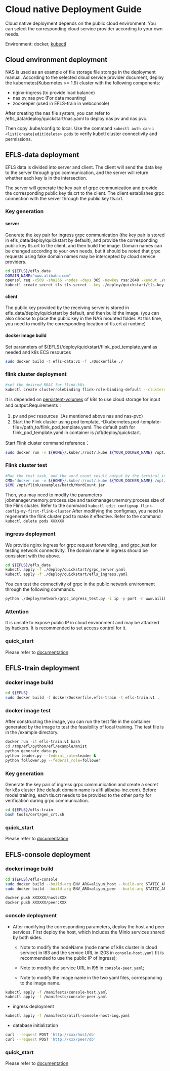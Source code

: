 # Cloud native Deployment Guide
Cloud native deployment depends on the public cloud environment. You can select the corresponding cloud service provider according to your own needs.

Environment: docker, [kubectl](https://kubernetes.io/docs/tasks/tools/)

## Cloud environment deployment

NAS is used as an example of file storage file storage in the deployment manual. 
According to the selected cloud service provider document, deploy the kubernetes(Kubernetes >= 1.9) cluster with the following components:
- nginx-ingress (to provide load balance)
- nas pv,nas pvc (For data mounting)
- zookeeper (used in EFLS-train in webconsole)

After creating the nas file system, you can refer to /efls_data/deploy/quickstart/nas.yaml to deploy nas pv and nas pvc.

Then copy .kube/config to local. Use the command `kubectl auth can-i <list|create|edit|delete> pods` to verify kubctl cluster connectivity and permissions.

## EFLS-data deployment

EFLS data is divided into server and client. The client will send the data key to the server through grpc communication, and the server will return whether each key is in the intersection.

The server will generate the key pair of grpc communication and provide the corresponding public key tls.crt to the client. The client establishes grpc connection with the server through the public key tls.crt.

### Key generation

#### server

Generate the key pair for ingress grpc communication (the key pair is stored in efls_data/deploy/quickstart by default), and provide the corresponding public key tls.crt to the client, and then build the image. Domain names can be changed according to your own needs, but it should be noted that grpc requests using fake domain names may be intercepted by cloud service providers.

```bash
cd ${EFLS}/efls_data
DOMAIN_NAME="www.alibaba.com"
openssl req -x509 -sha256 -nodes -days 365 -newkey rsa:2048 -keyout ./deploy/quickstart/tls.key -out ./deploy/quickstart/tls.crt -subj "/CN=${DOMAIN_NAME}/O=${DOMAIN_NAME}"
kubectl create secret tls tls-secret --key ./deploy/quickstart/tls.key --cert ./deploy/quickstart/tls.crt
```

#### client
The public key provided by the receiving server is stored in efls_data/deploy/quickstart by default, and then build the image. (you can also choose to place the public key in the NAS mounted folder. At this time, you need to modify the corresponding location of tls.crt at runtime)

#### docker image build
Set parameters of ${EFLS}/deploy/quickstart/flink_pod_template.yaml as needed and k8s ECS resources

```bash
sudo docker build -t efls-data:v1 -f ./Dockerfile ./
```

### flink cluster deployment

```bash
#set the desired RBAC for flink-k8s
kubectl create clusterrolebinding flink-role-binding-default --clusterrole=edit --serviceaccount=default:default
```

It is depended on [persistent-volumes](https://kubernetes.io/docs/concepts/storage/persistent-volumes/) of k8s to use cloud storage for input and output.Requirements：

1. pv and pvc resources（As mentioned above nas and nas-pvc）
2. Start the Flink cluster using pod template, -Dkubernetes.pod-template-file=/path_to/flink_pod_template.yaml.
The default path for flink_pod_template.yaml in container is /xfl/deploy/quickstart.

Start Flink cluster command reference：

```bash
sudo docker run -v ${HOME}/.kube/:/root/.kube ${YOUR_DOCKER_NAME} /opt/flink/bin/kubernetes-session.sh -Dkubernetes.cluster-id=my-first-flink-cluster -Dkubernetes.container.image=${YOUR_DOCKER_NAME} -Dkubernetes.pod-template-file=/xfl/deploy/quickstart/flink_pod_template.yaml
```

### Flink cluster test

```bash
#Run the test task, and the word count result output by the terminal indicates that the flick deployment is successful
CMD="docker run -v ${HOME}/.kube/:/root/.kube ${YOUR_DOCKER_NAME} /opt/flink/bin/flink run --target kubernetes-session -Dkubernetes.cluster-id=my-first-flink-cluster"
$CMD /opt/flink/examples/batch/WordCount.jar
```

Then, you may need to modify the parameters jobmanager.memory.process.size and taskmanager.memory.process.size of the Flink cluster. Refer to the command
`kubectl edit configmap flink-config-my-first-flink-cluster`
After modifying the configmap, you need to regenerate the flink cluster pod to make it effective. Refer to the command `kubectl delete pods XXXXXX`

### ingress deployment

We provide nginx ingress for grpc request forwarding , and grpc_test for testing network connectivity. The domain name in ingress should be consistent with the above.

```bash
cd ${EFLS}/efls_data
kubectl apply -f ./deploy/quickstart/grpc_server.yaml
kubectl apply -f ./deploy/quickstart/efls_ingress.yaml
```

You can test the connectivity of grpc in the public network environment through the following commands.

```bash
python ./deploy/network/grpc_ingress_test.py -i ip -p port -n www.ailibaba.com
```

### Attention

It is unsafe to expose public IP in cloud environment and may be attacked by hackers.
It is recommended to set access control for it.

### quick_start

Please refer to [documentation](quick_start_efls_data_CN.md)


## EFLS-train deployment

### docker image build

```bash
cd ${EFLS}
sudo docker build -f docker/Dockerfile.efls-train -t efls-train:v1 .
```

### docker image test

After constructing the image, you can run the test file in the container generated by the image to test the feasibility of local training. The test file is in the /example directory.

```bash
docker run -it efls-train:v1 bash
cd /tmp/efl/python/efl/example/mnist
python generate_data.py
python leader.py --federal_role=leader &
python follower.py --federal_role=follower
```

### Key generation

Generate the key pair of ingress grpc communication and create a secret for k8s cluster (the default domain name is alifl.alibaba-inc.com). Before model training, each tls.crt needs to be provided to the other party for verification during grpc communication.

```bash
cd ${EFLS}/efls-train 
bash tools/cert/gen_crt.sh
```

### quick_start

Please refer to [documentation](quick_start_efls_train_CN.md)

## EFLS-console deployment

### docker image build

```bash
cd ${EFLS}/efls-console
sudo docker build --build-arg ENV_ARG=aliyun_host --build-arg STATIC_ARG=host --build-arg EXPOSE_ARG=5000 -t XXXXXX/host:XXX .
sudo docker build --build-arg ENV_ARG=aliyun_peer --build-arg STATIC_ARG=peer --build-arg EXPOSE_ARG=5001 -t XXXXXX/peer:XXX .

docker push XXXXXX/host:XXX
docker push XXXXXX/peer:XXX
```

### console deployment

- After modifying the corresponding parameters, deploy the host and peer services. First deploy the host, which includes the Minio services shared by both sides.
  
  - Note to modify the nodeName (node name of k8s cluster in cloud service) in l83 and the service URL in l203 in `console-host.yaml` (It is recommended to use the public IP of ingress);
   
  - Note to modify the service URL in l95 in `console-peer.yaml`;
   
  - Note to modify the image name in the two yaml files, corresponding to the image name.

```bash
kubectl apply -f /manifests/console-host.yaml
kubectl apply -f /manifests/console-peer.yaml
```

- ingress deployment

```bash
kubectl apply -f /manifests/alifl-console-host-ing.yaml
```

- database initialization

```bash
curl --request POST 'http://xxx/host/db'
curl --request POST 'http://xxx/peer/db'
```

### quick_start

Please refer to [documentation](quick_start_efls_console_CN.md)


